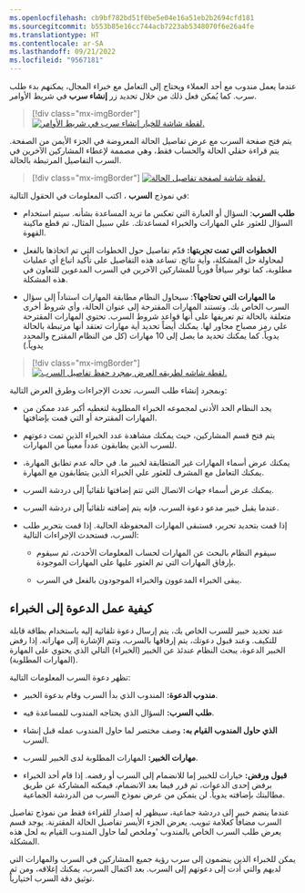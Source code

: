 ```yaml
---
ms.openlocfilehash: cb9bf782bd51f0be5e04e16a51eb2b2694cfd181
ms.sourcegitcommit: b553b85e16cc744acb7223ab5348070f6e26a4fe
ms.translationtype: HT
ms.contentlocale: ar-SA
ms.lasthandoff: 09/21/2022
ms.locfileid: "9567181"
---
```

عندما يعمل مندوب مع أحد العملاء ويحتاج إلى التعامل مع خبراء المجال، يمكنهم بدء طلب سرب. كما يُمكن فعل ذلك من خلال تحديد زر **إنشاء سرب** في شريط الأوامر.

> [!div class="mx-imgBorder"]
> [![لقطة شاشة للخيار إنشاء سرب في شريط الأوامر.](../media/create-swarm.png)](../media/create-swarm.png#lightbox)

يتم فتح صفحة السرب مع عرض تفاصيل الحالة المعروضة في الجزء الأيمن من الصفحة. يتم قراءة حقلي الحالة والحساب فقط، وهي مصممة لإعطاء المشاركين الآخرين في السرب التفاصيل المرتبطة بالحالة.

> [!div class="mx-imgBorder"]
> [![لقطة شاشة لصفحة تفاصيل الحالة.](../media/case-details.png)](../media/case-details.png#lightbox)

في نموذج **السرب** ، اكتب المعلومات في الحقول التالية:

-   **طلب السرب**: السؤال أو العبارة التي تعكس ما تريد المساعدة بشأنه. سيتم استخدام السؤال للعثور علي المهارات والخبراء لمساعدتك. علي سبيل المثال، تم قطع ماكينة القهوة.

-   **الخطوات التي تمت تجربتها:** قدّم تفاصيل حول الخطوات التي تم اتخاذها بالفعل لمحاولة حل المشكلة، وأية نتائج. 
    تساعد هذه التفاصيل على تأكيد اتباع أي عمليات مطلوبة، كما توفر سياقاً فورياً للمشاركين الآخرين في السرب المدعوين للتعاون في هذه المشكلة.

-   **ما المهارات التي تحتاجها؟**: سيحاول النظام مطابقة المهارات استناداً إلى سؤال السرب الخاص بك. وتستند المهارات المقترحة إلى عنوان الحالة، وأي شروط أخرى متعلقة بالحالة تم تعريفها على أنها قواعد شروط السرب. تحتوي المهارات المقترحة علي رمز مصباح مجاور لها. يمكنك أيضاً تحديد أية مهارات تعتقد أنها مرتبطة بالحالة يدوياً. كما يمكنك تحديد ما يصل إلى 10 مهارات (كل من النظام المقترح والمحدد يدوياً.)

> [!div class="mx-imgBorder"]
> [![لقطة شاشه لطريقه العرض بمجرد حفظ تفاصيل السرب.](../media/swarm-active.png)](../media/swarm-active.png#lightbox)

وبمجرد إنشاء طلب السرب، تحدث الإجراءات وطرق العرض التالية:

-   يجد النظام الحد الأدنى لمجموعه الخبراء المطلوبة لتغطيه أكبر عدد ممكن من المهارات المقترحة أو التي قمت بإضافتها.

-   يتم فتح قسم المشاركين، حيث يمكنك مشاهدة عدد الخبراء الذين تمت دعوتهم للسرب الذين يطابقون عدداً معيناً من المهارات.

-   يمكنك عرض أسماء المهارات غير المتطابقة لخبير ما. في حاله عدم تطابق المهارة، يمكنك التعامل مع المشرف للعثور علي الخبراء الذين يتطابقون مع المهارة.

-   يمكنك عرض أسماء جهات الاتصال التي تتم إضافتها تلقائياً إلى دردشة السرب.

-   عندما يقبل خبير مدعو دعوة السرب، فإنه يتم إضافته تلقائياً إلى دردشة السرب.

-   إذا قمت بتحديد تحرير، فستبقى المهارات المحفوظة الحالية. إذا قمت بتحرير طلب السرب، فستحدث الإجراءات التالية:

    -   سيقوم النظام بالبحث عن المهارات لحساب المعلومات الأحدث، ثم سيقوم بإرفاق المهارات التي تم العثور عليها على المهارات الموجودة.

    -   يبقى الخبراء المدعوون والخبراء الموجودون بالفعل في السرب.

## <a name="how-the-invitation-to-experts-works"></a>كيفية عمل الدعوة إلى الخبراء

عند تحديد خبير للسرب الخاص بك، يتم إرسال دعوة تلقائية إليه باستخدام بطاقة قابلة للتكيف. وعند قبول دعوتك، يتم إرفاقها بالسرب، وتتم الإشارة إلى مهاراته. إذا رفض الخبير الدعوة، يبحث النظام عندئذ عن الخبير (الخبراء) التالي الذي يحتوي على المهارة (المهارات المطلوبة).

تظهر دعوة السرب المعلومات التالية:

-   **مندوب الدعوة:** المندوب الذي بدأ السرب وقام بدعوة الخبير.

-   **طلب السرب:** السؤال الذي يحتاجه المندوب للمساعدة فيه.

-   **الذي حاول المندوب القيام به:** وصف مختصر لما حاول المندوب عمله قبل إنشاء السرب.

-   **مهارات الخبير:** المهارات المطلوبة لدى الخبير للسرب.

-   **قبول ورفض:** خيارات للخبير إما للانضمام إلى السرب أو رفضه. إذا قام أحد الخبراء برفض إحدى الدعوات، ثم قرر فيما بعد الانضمام، فيمكنه المشاركة عن طريق مطالبتك بإضافته يدوياً. 
    لن يتمكن من عرض نموذج السرب من الدردشة الجماعية.

عندما ينضم خبير إلى دردشة جماعية، سيظهر له إصدار للقراءة فقط من نموذج تفاصيل السرب مضافاً كعلامة تبويب. يعرض الجزء الأيسر تفاصيل الحالة المقترنة. يوجد قسم يعرض طلب السرب الخاص بالمندوب \'وملخص لما حاول المندوب القيام به لحل هذه المشكلة.

يمكن للخبراء الذين ينضمون إلى سرب رؤية جميع المشاركين في السرب والمهارات التي لديهم والتي أدت إلى دعوتهم إلى السرب. بعد اكتمال السرب، يمكنك إغلاقه، ومن ثم توثيق دقة السرب اختيارياً.
